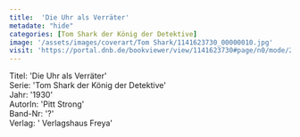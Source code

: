 ```yaml
---
title:  'Die Uhr als Verräter'
metadate: "hide"
categories: [Tom Shark der König der Detektive]
image: '/assets/images/coverart/Tom Shark/1141623730_00000010.jpg'
visit: 'https://portal.dnb.de/bookviewer/view/1141623730#page/n0/mode/2up'
---
```

Titel: 'Die Uhr als Verräter' <br>
Serie: 'Tom Shark der König der Detektive' <br>
Jahr: '1930' <br>
AutorIn: 'Pitt Strong' <br>
Band-Nr: '?' <br>
Verlag: ' Verlagshaus Freya'